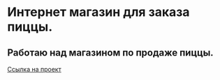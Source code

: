# Интернет магазин для заказа пиццы.
## Работаю над магазином по продаже пиццы.

[Ссылка на проект](https://kuban23.github.io/pizza_react_typescript/)